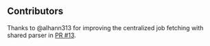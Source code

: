 ## Contributors
Thanks to @alhann313 for improving the centralized job fetching with shared parser in [PR #13](https://github.com/srdobolo/XML-Feed-From-jobPosting-Strutured-Data/pull/13).